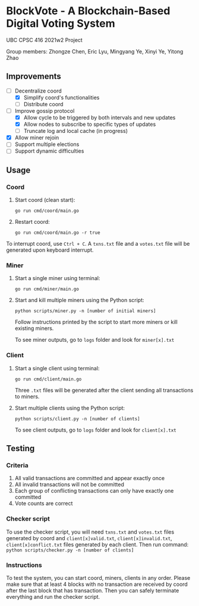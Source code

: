 # BlockVote - A Blockchain-Based Digital Voting System

UBC CPSC 416 2021w2 Project

Group members: Zhongze Chen, Eric Lyu, Mingyang Ye, Xinyi Ye, Yitong Zhao

## Improvements

- [ ] Decentralize coord 
    - [x] Simplify coord's functionalities
    - [ ] Distribute coord
- [ ] Improve gossip protocol
    - [x] Allow cycle to be triggered by both intervals and new updates
    - [x] Allow nodes to subscribe to specific types of updates
    - [ ] Truncate log and local cache (in progress)
- [x] Allow miner rejoin
- [ ] Support multiple elections
- [ ] Support dynamic difficulties

## Usage

### Coord

1. Start coord (clean start):

    `go run cmd/coord/main.go`

2. Restart coord:

    `go run cmd/coord/main.go -r true`

To interrupt coord, use `Ctrl + C`. A `txns.txt` file and a `votes.txt` file will be generated upon keyboard interrupt.

### Miner

1. Start a single miner using terminal:

    `go run cmd/miner/main.go`

2. Start and kill multiple miners using the Python script:

    `python scripts/miner.py -n [number of initial miners]`

    Follow instructions printed by the script to start more miners or kill existing miners.
    
    To see miner outputs, go to `logs` folder and look for `miner[x].txt`
    
### Client

1. Start a single client using terminal:

    `go run cmd/client/main.go`

    Three `.txt` files will be generated after the client sending all transactions to miners.

2. Start multiple clients using the Python script:

   `python scripts/client.py -n [number of clients]`

   To see client outputs, go to `logs` folder and look for `client[x].txt`

## Testing

### Criteria

1. All valid transactions are committed and appear exactly once
2. All invalid transactions will not be committed
3. Each group of conflicting transactions can only have exactly one committed
4. Vote counts are correct

### Checker script

To use the checker script, you will need `txns.txt` and `votes.txt` files generated by coord
and `client[x]valid.txt`, `client[x]invalid.txt`, `client[x]conflict.txt` files generated by each client.
Then run command:
    `python scripts/checker.py -n [number of clients]`

### Instructions

To test the system, you can start coord, miners, clients in any order.
Please make sure that at least 4 blocks with no transaction are received by coord
after the last block that has transaction. 
Then you can safely terminate everything and run the checker script.
